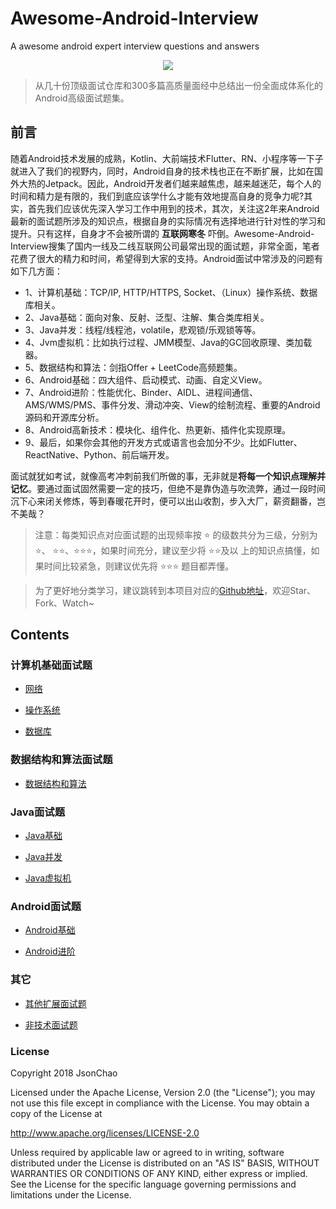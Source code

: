 # Awesome-Android-Interview
A awesome  android expert interview questions and answers
<div align="center">
<img src="https://user-images.githubusercontent.com/30379002/46050218-6f81cc80-c0f8-11e8-9304-ac77597e0e49.jpg">
</div>

> 从几十份顶级面试仓库和300多篇高质量面经中总结出一份全面成体系化的Android高级面试题集。


## 前言

随着Android技术发展的成熟，Kotlin、大前端技术Flutter、RN、小程序等一下子就进入了我们的视野内，同时，Android自身的技术栈也正在不断扩展，比如在国外大热的Jetpack。因此，Android开发者们越来越焦虑，越来越迷茫，每个人的时间和精力是有限的，我们到底应该学什么才能有效地提高自身的竞争力呢?其实，首先我们应该优先深入学习工作中用到的技术，其次，关注这2年来Android最新的面试题所涉及的知识点，根据自身的实际情况有选择地进行针对性的学习和提升。只有这样，自身才不会被所谓的 **互联网寒冬** 吓倒。Awesome-Android-Interview搜集了国内一线及二线互联网公司最常出现的面试题，非常全面，笔者花费了很大的精力和时间，希望得到大家的支持。Android面试中常涉及的问题有如下几方面：

- 1、计算机基础：TCP/IP, HTTP/HTTPS, Socket、（Linux）操作系统、数据库相关。
- 2、Java基础：面向对象、反射、泛型、注解、集合类库相关。
- 3、Java并发：线程/线程池，volatile，悲观锁/乐观锁等等。
- 4、Jvm虚拟机：比如执行过程、JMM模型、Java的GC回收原理、类加载器。
- 5、数据结构和算法：剑指Offer + LeetCode高频题集。
- 6、Android基础：四大组件、启动模式、动画、自定义View。
- 7、Android进阶：性能优化、Binder、AIDL、进程间通信、AMS/WMS/PMS、事件分发、滑动冲突、View的绘制流程、重要的Android源码和开源库分析。
- 8、Android高新技术：模块化、组件化、热更新、插件化实现原理。
- 9、最后，如果你会其他的开发方式或语言也会加分不少。比如Flutter、ReactNative、Python、前后端开发。


面试就犹如考试，就像高考冲刺前我们所做的事，无非就是**将每一个知识点理解并记忆**。要通过面试固然需要一定的技巧，但绝不是靠伪造与吹流弊，通过一段时间沉下心来闭关修炼，等到春暖花开时，便可以出山收割，步入大厂，薪资翻番，岂不美哉？

> 注意：每类知识点对应面试题的出现频率按  ⭐ 的级数共分为三级，分别为 ⭐、 ⭐⭐、⭐⭐⭐，如果时间充分，建议至少将 ⭐⭐及以  上的知识点搞懂，如果时间比较紧急，则建议优先将 ⭐⭐⭐ 题目都弄懂。

> 为了更好地分类学习，建议跳转到本项目对应的[Github地址](https://github.com/JsonChao/Awesome-Android-Interview)，欢迎Star、Fork、Watch~

## Contents

### 计算机基础面试题

* [网络](https://github.com/JsonChao/Awesome-Android-Interview/blob/master/%E8%AE%A1%E7%AE%97%E6%9C%BA%E5%9F%BA%E7%A1%80/%E7%BD%91%E7%BB%9C%E9%9D%A2%E8%AF%95%E9%A2%98.md)

* [操作系统](https://github.com/JsonChao/Awesome-Android-Interview/blob/master/%E8%AE%A1%E7%AE%97%E6%9C%BA%E5%9F%BA%E7%A1%80/%E6%93%8D%E4%BD%9C%E7%B3%BB%E7%BB%9F%E9%9D%A2%E8%AF%95%E9%A2%98.md)

* [数据库](https://github.com/JsonChao/Awesome-Android-Interview/blob/master/%E8%AE%A1%E7%AE%97%E6%9C%BA%E5%9F%BA%E7%A1%80/%E6%95%B0%E6%8D%AE%E5%BA%93%E9%9D%A2%E8%AF%95%E9%A2%98.md)


### 数据结构和算法面试题

* [数据结构和算法](https://github.com/JsonChao/Awesome-Android-Interview/blob/master/%E6%95%B0%E6%8D%AE%E7%BB%93%E6%9E%84%E5%92%8C%E7%AE%97%E6%B3%95/%E6%95%B0%E6%8D%AE%E7%BB%93%E6%9E%84%E4%B8%8E%E7%AE%97%E6%B3%95.md)


### Java面试题

* [Java基础](https://github.com/JsonChao/Awesome-Android-Interview/blob/master/Java%E7%9B%B8%E5%85%B3/Java%E5%9F%BA%E7%A1%80%E9%9D%A2%E8%AF%95%E9%A2%98.md)

* [Java并发](https://github.com/JsonChao/Awesome-Android-Interview/blob/master/Java%E7%9B%B8%E5%85%B3/Java%E5%B9%B6%E5%8F%91%E9%9D%A2%E8%AF%95%E9%A2%98.md)

* [Java虚拟机](https://github.com/JsonChao/Awesome-Android-Interview/blob/master/Java%E7%9B%B8%E5%85%B3/Java%E8%99%9A%E6%8B%9F%E6%9C%BA%E9%9D%A2%E8%AF%95%E9%A2%98.md)


### Android面试题

* [Android基础](https://github.com/JsonChao/Awesome-Android-Interview/blob/master/Android%E7%9B%B8%E5%85%B3/Android%E5%9F%BA%E7%A1%80%E9%9D%A2%E8%AF%95%E9%A2%98.md)

* [Android进阶](https://github.com/JsonChao/Awesome-Android-Interview/blob/master/Android%E7%9B%B8%E5%85%B3/Android%E9%AB%98%E7%BA%A7%E9%9D%A2%E8%AF%95%E9%A2%98.md)


### 其它

* [其他扩展面试题](https://github.com/JsonChao/Awesome-Android-Interview/blob/master/%E5%85%B6%E5%AE%83/%E5%85%B6%E5%AE%83%E6%89%A9%E5%B1%95%E9%9D%A2%E8%AF%95%E9%A2%98.md)

* [非技术面试题](https://github.com/JsonChao/Awesome-Android-Interview/blob/master/%E5%85%B6%E5%AE%83/%E9%9D%9E%E6%8A%80%E6%9C%AF%E9%9D%A2%E8%AF%95%E9%A2%98.md)

### License

Copyright 2018 JsonChao

Licensed under the Apache License, Version 2.0 (the "License");
you may not use this file except in compliance with the License.
You may obtain a copy of the License at

   http://www.apache.org/licenses/LICENSE-2.0

Unless required by applicable law or agreed to in writing, software
distributed under the License is distributed on an "AS IS" BASIS,
WITHOUT WARRANTIES OR CONDITIONS OF ANY KIND, either express or implied.
See the License for the specific language governing permissions and
limitations under the License.
